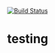 [![Build Status](https://travis-ci.org/yorgpan/testing.svg?branch=master)](https://travis-ci.org/yorgpan/testing)

# testing

